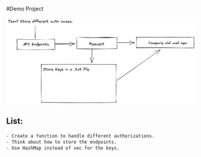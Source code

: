  #Demo Project
 
![image](resources/Untitled-2022-10-09-1147.png)


## List: 
	- Create a function to handle different authorizations.
	- Think about how to store the endpoints.
	- Use HashMap instead of vec for the keys.
